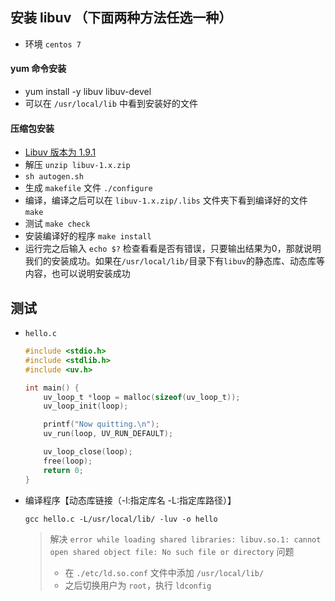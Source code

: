 ## 安装 libuv （下面两种方法任选一种）
 - 环境 `centos 7`
#### yum 命令安装
 - yum install -y libuv libuv-devel
 - 可以在 `/usr/local/lib` 中看到安装好的文件

#### 压缩包安装
 - [Libuv 版本为 1.9.1](https://github.com/libuv/libuv/archive/refs/heads/v1.x.zip)
 - 解压
    `unzip libuv-1.x.zip`
 - `sh autogen.sh`
 - 生成 `makefile` 文件
    `./configure`
 - 编译，编译之后可以在 `libuv-1.x.zip/.libs` 文件夹下看到编译好的文件
    `make`
 - 测试
    `make check`
 - 安装编译好的程序
    `make install`
 - 运行完之后输入 `echo $?` 检查看看是否有错误，只要输出结果为0，那就说明我们的安装成功。如果在`/usr/local/lib/`目录下有`libuv`的静态库、动态库等内容，也可以说明安装成功

## 测试
 - `hello.c`
    ```c
    #include <stdio.h>
    #include <stdlib.h>
    #include <uv.h>

    int main() {
        uv_loop_t *loop = malloc(sizeof(uv_loop_t));
        uv_loop_init(loop);

        printf("Now quitting.\n");
        uv_run(loop, UV_RUN_DEFAULT);

        uv_loop_close(loop);
        free(loop);
        return 0;
    }
    ```
 - 编译程序【动态库链接（-l:指定库名 -L:指定库路径）】
    ```
    gcc hello.c -L/usr/local/lib/ -luv -o hello 
    ```
    > 解决 `error while loading shared libraries: libuv.so.1: cannot open shared object file: No such file or directory` 问题
    > - 在 `./etc/ld.so.conf` 文件中添加 `/usr/local/lib/`
    > - 之后切换用户为 `root`，执行 `ldconfig`